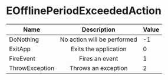 # EOfflinePeriodExceededAction

| Name           |         Description         | Value |
| -------------- | :-------------------------: | ----- |
| DoNothing      | No action will be performed | -1    |
| ExitApp        |    Exits the application    | 0     |
| FireEvent      |        Fires an event       | 1     |
| ThrowException |     Throws an exception     | 2     |
